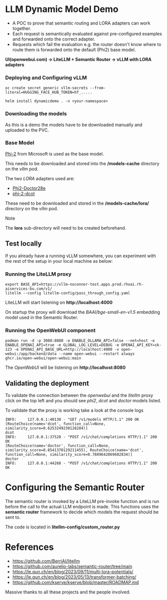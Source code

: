 # LLM Dynamic Model Demo

* A POC to prove that semantic routing and LORA adapters can work together.
* Each request is semantically evaluated against pre-configured examples and forwarded onto the correct adapter.
* Requests which fail the evaluation e.g. the router doesn't know where to route them is forwarded onto the default (Phi2) base model.


**UI(openwebui.com) -> LiteLLM + Semantic Router -> vLLM with LORA adapters**

### Deploying and Configuring vLLM

```
oc create secret generic vllm-secrets --from-literal=HUGGING_FACE_HUB_TOKEN=hf_.....
``` 

```
helm install dynamicdemo . -n <your-namespace>
```

### Downloading the models
As this is a demo the models have to be downloaded manually and uploaded to the PVC. 

### Base Model
[Phi-2](https://huggingface.co/microsoft/phi-2) from Microsoft is used as the base model.

This needs to be downloaded and stored into the **/models-cache** directory on the *vllm* pod.

The two _LORA_ adapters used are:
* [Phi2-Doctor28e](https://huggingface.co/petualang/Phi2-Doctor28e/tree/main)
* [phi-2-dcot](https://huggingface.co/haritzpuerto/phi-2-dcot)

These need to be downloaded and stored in the **/models-cache/lora/** directory on the *vllm* pod.

> [!NOTE] 
> The **lora** sub-directory will need to be created beforehand.


## Test locally

If you already have a running vLLM somewhere, you can experiment with the rest of the setup in your local machine as below:

### Running the LiteLLM proxy
```
export BASE_API=https://vllm-noconnor-test.apps.prod.rhoai.rh-aiservices-bu.com/v1/
litellm --config litellm-config/pass_through_config.yaml
```

LiteLLM will start listening on **http://localhost:4000**

On startup the proxy will download the _BAAI/bge-small-en-v1.5_ embedding model used in the Semantic Router.

### Running the OpenWebUI component
```
podman run -d -p 3000:8080 -e ENABLE_OLLAMA_API=false --net=host -e ENABLE_OPENAI_API=true -e GLOBAL_LOG_LEVEL=DEBUG -e OPENAI_API_KEY=sk-123 -e OPENAI_API_BASE_URL=http://localhost:4000 -v open-webui:/app/backend/data --name open-webui --restart always ghcr.io/open-webui/open-webui:main
```

The _OpenWebUI_ will be listening on **http://localhost:8080**


## Validating the deployment
To validate the connection between the _openwebui_ and the _litellm_ proxy click on the top left and you should see _phi2_, _dcot_ and _doctor_ models listed.

To validate that the proxy is working take a look at the console logs
```
INFO:     127.0.0.1:40130 - "GET /v1/models HTTP/1.1" 200 OK
[RouteChoice(name='dcot', function_call=None, similarity_score=0.6253249230126284)]
dcot
INFO:     127.0.0.1:37520 - "POST /v1/chat/completions HTTP/1.1" 200 OK
[RouteChoice(name='doctor', function_call=None, similarity_score=0.8541370129211455), RouteChoice(name='dcot', function_call=None, similarity_score=0.7889642869682834)]
doctor
INFO:     127.0.0.1:44268 - "POST /v1/chat/completions HTTP/1.1" 200 OK
```

# Configuring the Semantic Router

The semantic router is invoked by a LiteLLM pre-invoke function and is run before the call to the actual LLM endpoint is made. This functions uses the **semantic router** framework to decide which models the request should be sent to.

The code is located in **litellm-config/custom_router.py**

# References
* https://github.com/BerriAI/litellm
* https://github.com/aurelio-labs/semantic-router/tree/main
* https://le.qun.ch/en/blog/2023/09/11/multi-lora-potentials/
* https://le.qun.ch/en/blog/2023/05/13/transformer-batching/
* https://github.com/kserve/kserve/blob/master/ROADMAP.md

Massive thanks to all these projects and the people involved. 
